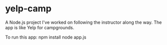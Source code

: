 # yelp-camp
A Node.js project I've worked on following the instructor along the way. The app is like Yelp for campgrounds.

To run this app:
npm install
node app.js
